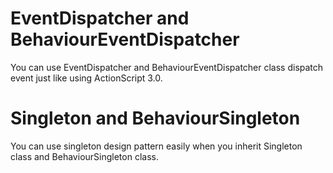 EventDispatcher and BehaviourEventDispatcher
==========
You can use EventDispatcher and BehaviourEventDispatcher class dispatch event just like using ActionScript 3.0.

Singleton<T> and BehaviourSingleton<T>
==========
You can use singleton design pattern easily when you inherit Singleton class and BehaviourSingleton class.
